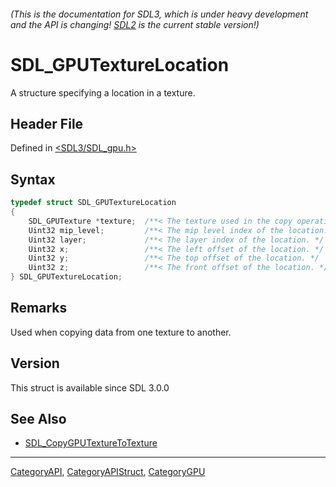 ###### (This is the documentation for SDL3, which is under heavy development and the API is changing! [SDL2](https://wiki.libsdl.org/SDL2/) is the current stable version!)
# SDL_GPUTextureLocation

A structure specifying a location in a texture.

## Header File

Defined in [<SDL3/SDL_gpu.h>](https://github.com/libsdl-org/SDL/blob/main/include/SDL3/SDL_gpu.h)

## Syntax

```c
typedef struct SDL_GPUTextureLocation
{
    SDL_GPUTexture *texture;  /**< The texture used in the copy operation. */
    Uint32 mip_level;         /**< The mip level index of the location. */
    Uint32 layer;             /**< The layer index of the location. */
    Uint32 x;                 /**< The left offset of the location. */
    Uint32 y;                 /**< The top offset of the location. */
    Uint32 z;                 /**< The front offset of the location. */
} SDL_GPUTextureLocation;
```

## Remarks

Used when copying data from one texture to another.

## Version

This struct is available since SDL 3.0.0

## See Also

- [SDL_CopyGPUTextureToTexture](SDL_CopyGPUTextureToTexture)

----
[CategoryAPI](CategoryAPI), [CategoryAPIStruct](CategoryAPIStruct), [CategoryGPU](CategoryGPU)

